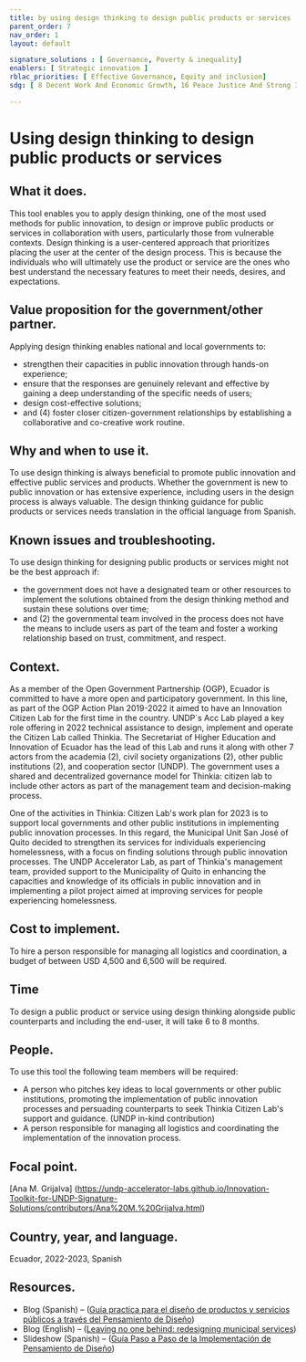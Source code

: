 ```yaml
---
title: by using design thinking to design public products or services
parent_order: 7
nav_order: 1
layout: default

signature_solutions : [ Governance, Poverty & inequality]
enablers: [ Strategic innovation ]
rblac_priorities: [ Effective Governance, Equity and inclusion]
sdg: [ 8 Decent Work And Economic Growth, 16 Peace Justice And Strong Institutions]

---
```


# Using design thinking to design public products or services

## What it does.

This tool enables you to apply design thinking, one of the most used methods for public innovation, to design or improve public products or services in collaboration with users, particularly those from vulnerable contexts. Design thinking is a user-centered approach that prioritizes placing the user at the center of the design process. This is because the individuals who will ultimately use the product or service are the ones who best understand the necessary features to meet their needs, desires, and expectations.

## Value proposition for the government/other partner.

Applying design thinking enables national and local governments to:

- strengthen their capacities in public innovation through hands-on experience;
- ensure that the responses are genuinely relevant and effective by gaining a deep understanding of the specific needs of users;
- design cost-effective solutions;
- and (4) foster closer citizen-government relationships by establishing a collaborative and co-creative work routine.

## Why and when to use it.

To use design thinking is always beneficial to promote public innovation and effective public services and products. Whether the government is new to public innovation or has extensive experience, including users in the design process is always valuable. The design thinking guidance for public products or services needs translation in the official language from Spanish.

## Known issues and troubleshooting.

To use design thinking for designing public products or services might not be the best approach if:

- the government does not have a designated team or other resources to implement the solutions obtained from the design thinking method and sustain these solutions over time;
- and (2) the governmental team involved in the process does not have the means to include users as part of the team and foster a working relationship based on trust, commitment, and respect.

## Context.

As a member of the Open Government Partnership (OGP), Ecuador is committed to have a more open and participatory government. In this line, as part of the OGP Action Plan 2019-2022 it aimed to have an Innovation Citizen Lab for the first time in the country. UNDP´s Acc Lab played a key role offering in 2022 technical assistance to design, implement and operate the Citizen Lab called Thinkia. The Secretariat of Higher Education and Innovation of Ecuador has the lead of this Lab and runs it along with other 7 actors from the academia (2), civil society organizations (2), other public institutions (2), and cooperation sector (UNDP). The government uses a shared and decentralized governance model for Thinkia: citizen lab to include other actors as part of the management team and decision-making process.

One of the activities in Thinkia: Citizen Lab's work plan for 2023 is to support local governments and other public institutions in implementing public innovation processes. In this regard, the Municipal Unit San José of Quito decided to strengthen its services for individuals experiencing homelessness, with a focus on finding solutions through public innovation processes. The UNDP Accelerator Lab, as part of Thinkia's management team, provided support to the Municipality of Quito in enhancing the capacities and knowledge of its officials in public innovation and in implementing a pilot project aimed at improving services for people experiencing homelessness.

## Cost to implement.

To hire a person responsible for managing all logistics and coordination, a budget of between USD 4,500 and 6,500 will be required.

## Time

To design a public product or service using design thinking alongside public counterparts and including the end-user, it will take 6 to 8 months.

## People.

To use this tool the following team members will be required:

- A person who pitches key ideas to local governments or other public institutions, promoting the implementation of public innovation processes and persuading counterparts to seek Thinkia Citizen Lab's support and guidance. (UNDP in-kind contribution)
- A person responsible for managing all logistics and coordinating the implementation of the innovation process.

## Focal point.

[Ana M. Grijalva] (https://undp-accelerator-labs.github.io/Innovation-Toolkit-for-UNDP-Signature-Solutions/contributors/Ana%20M.%20Grijalva.html)

## Country, year, and language.

Ecuador, 2022-2023, Spanish

## Resources.

- Blog (Spanish) – ([Guía practica para el diseño de productos y servicios públicos a través del Pensamiento de Diseño](https://www.undp.org/es/ecuador/publicaciones/informe-patronato-lab-creando-medios-de-vida-para-habitantes-en-situacion-de-calle))
- Blog (English) – ([Leaving no one behind: redesigning municipal services](https://www.undp.org/es/ecuador/blog/leaving-no-one-behind-redesigning-municipal-services-people-experiencing-homelessness))
- Slideshow (Spanish) – ([Guía Paso a Paso de la Implementación de Pensamiento de Diseño](https://github.com/UNDP-Accelerator-Labs/Innovation-Toolkit-for-UNDP-Signature-Solutions/blob/26eb7707416dd860eb56b4d8d9c171d428600730/_tools_resources/ECU_PublicServicesDT_Slideshow_1.pptx))

